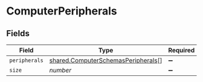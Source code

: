 # ComputerPeripherals


## Fields

| Field                                                                                           | Type                                                                                            | Required                                                                                        | Description                                                                                     | Example                                                                                         |
| ----------------------------------------------------------------------------------------------- | ----------------------------------------------------------------------------------------------- | ----------------------------------------------------------------------------------------------- | ----------------------------------------------------------------------------------------------- | ----------------------------------------------------------------------------------------------- |
| `peripherals`                                                                                   | [shared.ComputerSchemasPeripherals](../../../sdk/models/shared/computerschemasperipherals.md)[] | :heavy_minus_sign:                                                                              | N/A                                                                                             |                                                                                                 |
| `size`                                                                                          | *number*                                                                                        | :heavy_minus_sign:                                                                              | N/A                                                                                             | 1                                                                                               |